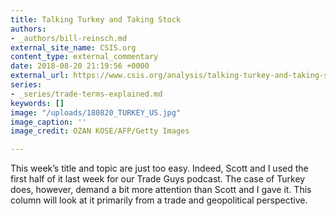 ```yaml
---
title: Talking Turkey and Taking Stock
authors:
- _authors/bill-reinsch.md
external_site_name: CSIS.org
content_type: external_commentary
date: 2018-08-20 21:19:56 +0000
external_url: https://www.csis.org/analysis/talking-turkey-and-taking-stock
series:
- _series/trade-terms-explained.md
keywords: []
image: "/uploads/180820_TURKEY_US.jpg"
image_caption: ''
image_credit: OZAN KOSE/AFP/Getty Images

---
```

This week’s title and topic are just too easy. Indeed, Scott and I used the first half of it last week for our Trade Guys podcast. The case of Turkey does, however, demand a bit more attention than Scott and I gave it. This column will look at it primarily from a trade and geopolitical perspective.